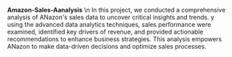 **Amazon-Sales-Aanalysis**
\n
In this project, we conducted a comprehensive analysis of ANazon's sales data to uncover critical insights and trends. y using the advanced data analytics techniques, sales performance were examined, identified key drivers of revenue, and provided actionable recommendations to enhance business strategies. This analysis empowers ANazon to make data-driven decisions and optimize sales processes.

